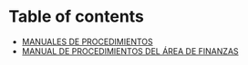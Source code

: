 # Table of contents

* [MANUALES DE PROCEDIMIENTOS](README.md)
* [MANUAL DE PROCEDIMIENTOS DEL ÁREA DE FINANZAS](untitled.md)

